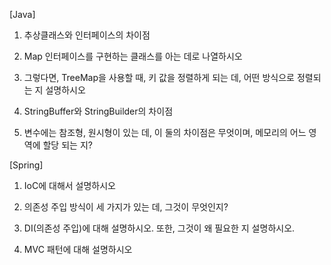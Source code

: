 [Java]

1. 추상클래스와 인터페이스의 차이점

2. Map 인터페이스를 구현하는 클래스를 아는 데로 나열하시오

3. 그렇다면, TreeMap을 사용할 때, 키 값을 정렬하게 되는 데, 어떤 방식으로 정렬되는 지 설명하시오

4. StringBuffer와 StringBuilder의 차이점

5. 변수에는 참조형, 원시형이 있는 데, 이 둘의 차이점은 무엇이며, 메모리의 어느 영역에 할당 되는 지?

[Spring]

1. IoC에 대해서 설명하시오

2. 의존성 주입 방식이 세 가지가 있는 데, 그것이 무엇인지?

3. DI(의존성 주입)에 대해 설명하시오. 또한, 그것이 왜 필요한 지 설명하시오.

4. MVC 패턴에 대해 설명하시오
